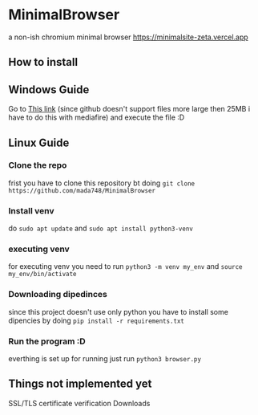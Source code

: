 
# MinimalBrowser
a non-ish chromium minimal browser
https://minimalsite-zeta.vercel.app
## How to install
## Windows Guide
Go to <a href="https://www.mediafire.com/file/0e731vhbg9uqj7w/browser.exe/file">This link</a> (since github doesn't support files more large then 25MB i have to do this with mediafire)
and execute the file :D
## Linux Guide
### Clone the repo
frist you have to clone this repository bt doing
```git clone https://github.com/mada748/MinimalBrowser```
### Install venv
do ```sudo apt update``` and ```sudo apt install python3-venv```
### executing venv
for executing venv you need to run ```python3 -m venv my_env``` and ```source my_env/bin/activate```
### Downloading dipedinces
since this project doesn't use only python you have to install some dipencies by doing ```pip install -r requirements.txt```
### Run the program :D
everthing is set up for running just run ```python3 browser.py```

## Things not implemented yet
SSL/TLS certificate verification
Downloads

